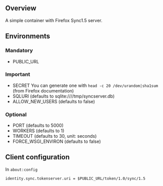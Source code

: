 ## Overview
A simple container with Firefox Sync1.5 server.

## Environments

### Mandatory
- PUBLIC\_URL

### Important
- SECRET
You can generate one with `head -c 20 /dev/urandom|sha1sum` (from Firefox documentation)
- SQLURI (defaults to sqlite:////tmp/syncserver.db)
- ALLOW\_NEW\_USERS (defaults to false)

### Optional
- PORT (defaults to 5000)
- WORKERS (defaults to 1)
- TIMEOUT (defaults to 30, unit: seconds)
- FORCE\_WSGI\_ENVIRON (defaults to false)

## Client configuration
In `about:config`
```
identity.sync.tokenserver.uri = $PUBLIC_URL/token/1.0/sync/1.5
```

